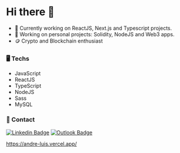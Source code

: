 <h1>Hi there 👋</h1>

- 🔭 Currently working on ReactJS, Next.js and Typescript projects.
- 🤔 Working on personal projects: Solidity, NodeJS and Web3 apps.
- 🪙 Crypto and Blockchain enthusiast

### 🖥️ Techs 
- JavaScript
- ReactJS
- TypeScript
- NodeJS
- Sass
- MySQL
 
 ### 📇 Contact
  [![Linkedin Badge](https://img.shields.io/badge/-Linkedin-0D3895?style=flat-square&logo=Linkedin&logoColor=white&link=https://https://www.linkedin.com/in/lucas-mateus-770219198/)](https://www.linkedin.com/in/andreluisdeoliveiraandrade/) [![Outlook Badge](https://img.shields.io/badge/-Email-0D3895?style=flat-square&logo=microsoft%20outlook&logoColor=white&link=mailto:anddreluis98@outlook.com)](mailto:anddreluis98@outlook.com)
 
 https://andre-luis.vercel.app/
 
 ### 
